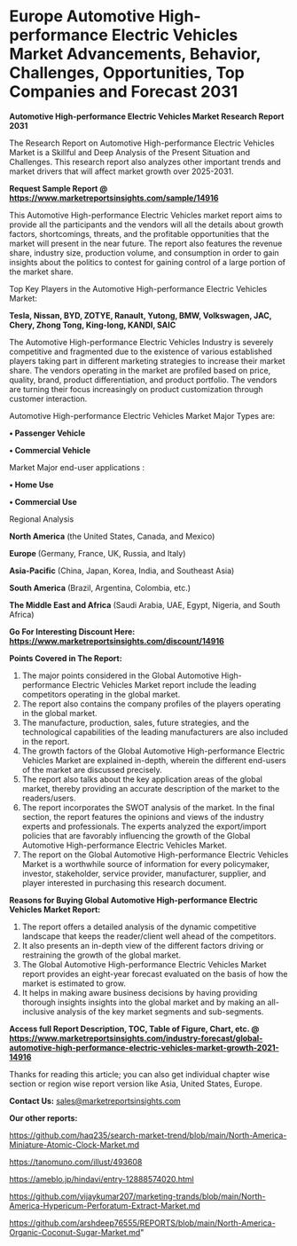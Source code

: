 # Europe Automotive High-performance Electric Vehicles Market Advancements, Behavior, Challenges, Opportunities, Top Companies and Forecast 2031

<strong>Automotive High-performance Electric Vehicles Market Research Report 2031</strong>

The Research Report on Automotive High-performance Electric Vehicles Market is a Skillful and Deep Analysis of the Present Situation and Challenges. This research report also analyzes other important trends and market drivers that will affect market growth over 2025-2031.

<strong>Request Sample Report @ <a href=https://www.marketreportsinsights.com/sample/14916>https://www.marketreportsinsights.com/sample/14916</a></strong>

This Automotive High-performance Electric Vehicles market report aims to provide all the participants and the vendors will all the details about growth factors, shortcomings, threats, and the profitable opportunities that the market will present in the near future. The report also features the revenue share, industry size, production volume, and consumption in order to gain insights about the politics to contest for gaining control of a large portion of the market share.

Top Key Players in the Automotive High-performance Electric Vehicles Market:

<strong>Tesla, Nissan, BYD, ZOTYE, Ranault, Yutong, BMW, Volkswagen, JAC, Chery, Zhong Tong, King-long, KANDI, SAIC</strong>

The Automotive High-performance Electric Vehicles Industry is severely competitive and fragmented due to the existence of various established players taking part in different marketing strategies to increase their market share. The vendors operating in the market are profiled based on price, quality, brand, product differentiation, and product portfolio. The vendors are turning their focus increasingly on product customization through customer interaction.

Automotive High-performance Electric Vehicles Market Major Types are:

<strong>• Passenger Vehicle

• Commercial Vehicle</strong>

Market Major end-user applications :

<strong>• Home Use

• Commercial Use</strong>

Regional Analysis

</u><strong><b>North America</b></strong> (the United States, Canada, and Mexico)

<strong><b>Europe </b></strong>(Germany, France, UK, Russia, and Italy)

<strong><b>Asia-Pacific</b></strong> (China, Japan, Korea, India, and Southeast Asia)

<strong><b>South America</b></strong> (Brazil, Argentina, Colombia, etc.)

<strong><b>The Middle East and Africa</b></strong> (Saudi Arabia, UAE, Egypt, Nigeria, and South Africa)

<strong>Go For Interesting Discount Here: <a href=https://www.marketreportsinsights.com/discount/14916>https://www.marketreportsinsights.com/discount/14916</a></strong>

<strong>Points Covered in The Report:</strong>
<ol>
  <li>The major points considered in the Global Automotive High-performance Electric Vehicles Market report include the leading competitors operating in the global market.</li>
  <li>The report also contains the company profiles of the players operating in the global market.</li>
  <li>The manufacture, production, sales, future strategies, and the technological capabilities of the leading manufacturers are also included in the report.</li>
  <li>The growth factors of the Global Automotive High-performance Electric Vehicles Market are explained in-depth, wherein the different end-users of the market are discussed precisely.</li>
  <li>The report also talks about the key application areas of the global market, thereby providing an accurate description of the market to the readers/users.</li>
  <li>The report incorporates the SWOT analysis of the market. In the final section, the report features the opinions and views of the industry experts and professionals. The experts analyzed the export/import policies that are favorably influencing the growth of the Global Automotive High-performance Electric Vehicles Market.</li>
  <li>The report on the Global Automotive High-performance Electric Vehicles Market is a worthwhile source of information for every policymaker, investor, stakeholder, service provider, manufacturer, supplier, and player interested in purchasing this research document.</li>
</ol>
<strong>Reasons for Buying Global Automotive High-performance Electric Vehicles Market Report:</strong>

<ol>
  <li>The report offers a detailed analysis of the dynamic competitive landscape that keeps the reader/client well ahead of the competitors.</li>
  <li>It also presents an in-depth view of the different factors driving or restraining the growth of the global market.</li>
  <li>The Global Automotive High-performance Electric Vehicles Market report provides an eight-year forecast evaluated on the basis of how the market is estimated to grow.</li>
  <li>It helps in making aware business decisions by having providing thorough insights insights into the global market and by making an all-inclusive analysis of the key market segments and sub-segments.</li>
</ol>
<strong>Access full Report Description, TOC, Table of Figure, Chart, etc. @ <a href=https://www.marketreportsinsights.com/industry-forecast/global-automotive-high-performance-electric-vehicles-market-growth-2021-14916>https://www.marketreportsinsights.com/industry-forecast/global-automotive-high-performance-electric-vehicles-market-growth-2021-14916</a></strong>


Thanks for reading this article; you can also get individual chapter wise section or region wise report version like Asia, United States, Europe.

<strong>Contact Us:</strong>
sales@marketreportsinsights.com

<strong>Our other reports:</strong>

<a href=https://github.com/haq235/search-market-trend/blob/main/North-America-Miniature-Atomic-Clock-Market.md>https://github.com/haq235/search-market-trend/blob/main/North-America-Miniature-Atomic-Clock-Market.md</a>

<a href=https://tanomuno.com/illust/493608>https://tanomuno.com/illust/493608</a>

<a href=https://ameblo.jp/hindavi/entry-12888574020.html>https://ameblo.jp/hindavi/entry-12888574020.html</a>

<a href=https://github.com/vijaykumar207/marketing-trands/blob/main/North-America-Hypericum-Perforatum-Extract-Market.md>https://github.com/vijaykumar207/marketing-trands/blob/main/North-America-Hypericum-Perforatum-Extract-Market.md</a>

<a href=https://github.com/arshdeep76555/REPORTS/blob/main/North-America-Organic-Coconut-Sugar-Market.md>https://github.com/arshdeep76555/REPORTS/blob/main/North-America-Organic-Coconut-Sugar-Market.md</a>"
